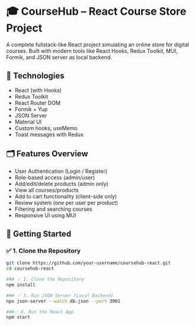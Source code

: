 # 🎓 CourseHub – React Course Store Project

A complete fullstack-like React project simulating an online store for digital courses. Built with modern tools like React Hooks, Redux Toolkit, MUI, Formik, and JSON server as local backend.

## 🔧 Technologies

- React (with Hooks)
- Redux Toolkit
- React Router DOM
- Formik + Yup
- JSON Server
- Material UI
- Custom hooks, useMemo
- Toast messages with Redux

## 🗂 Features Overview

- User Authentication (Login / Register)
- Role-based access (admin/user)
- Add/edit/delete products (admin only)
- View all courses/products
- Add to cart functionality (client-side only)
- Review system (one per user per product)
- Filtering and searching courses
- Responsive UI using MUI

## 🚀 Getting Started

### ✅ 1. Clone the Repository

```bash
git clone https://github.com/your-username/coursehub-react.git
cd coursehub-react

### ✅ 1. Clone the Repository
npm install

### ✅ 3. Run JSON Server (Local Backend)
npx json-server --watch db.json --port 3001

###✅ 4. Run the React App
npm start

